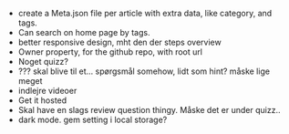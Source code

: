 * create a Meta.json file per article with extra data, like category, and tags.
* Can search on home page by tags.
* better responsive design, mht den der steps overview
* Owner property, for the github repo, with root url
* Noget quizz?
* ??? skal blive til et... spørgsmål somehow, lidt som hint? måske lige meget
* indlejre videoer
* Get it hosted
* Skal have en slags review question thingy. Måske det er under quizz..
* dark mode. gem setting i local storage?